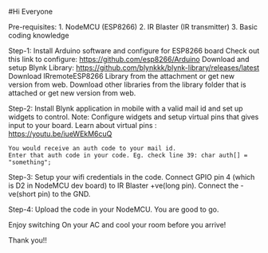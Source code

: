 #Hi Everyone

Pre-requisites:
    1. NodeMCU (ESP8266)
    2. IR Blaster (IR transmitter)
    3. Basic coding knowledge

Step-1:
    Install Arduino software and configure for ESP8266 board
    Check out this link to configure:  https://github.com/esp8266/Arduino
    Download and setup Blynk Library: https://github.com/blynkkk/blynk-library/releases/latest
    Download IRremoteESP8266 Library from the attachment or get new version from web.
    Download other libraries from the library folder that is attached or get new version from web.

Step-2:
    Install Blynk application in mobile with a valid mail id and set up widgets to control.
        Note: Configure widgets and setup virtual pins that gives input to your board.
        Learn about virtual pins : https://youtu.be/iueWEkM6cuQ

    You would receive an auth code to your mail id.
    Enter that auth code in your code. Eg. check line 39: char auth[] = "something";

Step-3:
    Setup your wifi credentials in the code.
    Connect GPIO pin 4 (which is D2 in NodeMCU dev board) to IR Blaster +ve(long pin).
    Connect the -ve(short pin) to the GND.

Step-4:
    Upload the code in your NodeMCU.
    You are good to go.
    
Enjoy switching On your AC and cool your room before you arrive!

Thank you!!